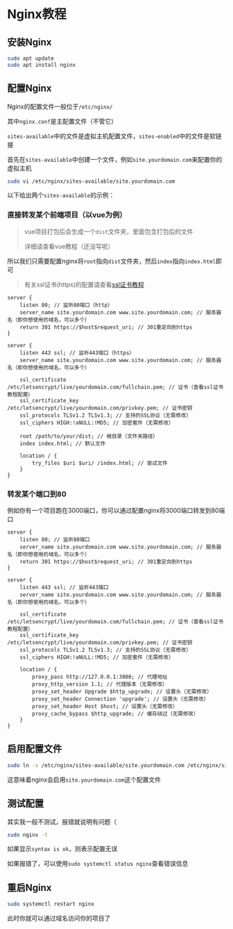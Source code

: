 # Nginx教程

## 安装Nginx

```bash
sudo apt update
sudo apt install nginx
```

## 配置Nginx

Nginx的配置文件一般位于`/etc/nginx/`

其中`nginx.conf`是主配置文件（不管它）

`sites-available`中的文件是虚拟主机配置文件，`sites-enabled`中的文件是软链接

首先在`sites-available`中创建一个文件，例如`site.yourdomain.com`来配置你的虚拟主机

```bash
sudo vi /etc/nginx/sites-available/site.yourdomain.com
```

以下给出两个`sites-available`的示例：

### 直接转发某个前端项目（以vue为例）

> vue项目打包后会生成一个`dist`文件夹，里面包含打包后的文件
>
> 详细请查看vue教程（还没写呢）

所以我们只需要配置nginx将`root`指向`dist`文件夹，然后`index`指向`index.html`即可

> 有关ssl证书(https)的配置请查看[ssl证书教程](./ssl.md)

```nginx
server {
    listen 80; // 监听80端口（http）
    server_name site.yourdomain.com www.site.yourdomain.com; // 服务器名（即你想使用的域名，可以多个）
    return 301 https://$host$request_uri; // 301重定向到https
}

server {
    listen 443 ssl; // 监听443端口（https）
    server_name site.yourdomain.com www.site.yourdomain.com; // 服务器名（即你想使用的域名，可以多个）

    ssl_certificate /etc/letsencrypt/live/yourdomain.com/fullchain.pem; // 证书（查看ssl证书教程配置）
    ssl_certificate_key /etc/letsencrypt/live/yourdomain.com/privkey.pem; // 证书密钥
    ssl_protocols TLSv1.2 TLSv1.3; // 支持的SSL协议（无需修改）
    ssl_ciphers HIGH:!aNULL:!MD5; // 加密套件（无需修改）

    root /path/to/your/dist; // 根目录（文件夹路径）
    index index.html; // 默认文件

    location / {
    	try_files $uri $uri/ /index.html; // 尝试文件
    }
}
```

### 转发某个端口到80

例如你有一个项目跑在3000端口，你可以通过配置nginx将3000端口转发到80端口

```nginx
server {
    listen 80; // 监听80端口
    server_name site.yourdomain.com www.site.yourdomain.com; // 服务器名（即你想使用的域名，可以多个）
    return 301 https://$host$request_uri; // 301重定向到https
}

server {
    listen 443 ssl; // 监听443端口
    server_name site.yourdomain.com www.site.yourdomain.com; // 服务器名（即你想使用的域名，可以多个） 

    ssl_certificate /etc/letsencrypt/live/yourdomain.com/fullchain.pem; // 证书（查看ssl证书教程配置）
    ssl_certificate_key /etc/letsencrypt/live/yourdomain.com/privkey.pem; // 证书密钥
    ssl_protocols TLSv1.2 TLSv1.3; // 支持的SSL协议（无需修改）
    ssl_ciphers HIGH:!aNULL:!MD5; // 加密套件（无需修改）

    location / {
        proxy_pass http://127.0.0.1:3000; // 代理地址
        proxy_http_version 1.1; // 代理版本（无需修改）
        proxy_set_header Upgrade $http_upgrade; // 设置头（无需修改）
        proxy_set_header Connection 'upgrade'; // 设置头（无需修改）
        proxy_set_header Host $host; // 设置头（无需修改）
        proxy_cache_bypass $http_upgrade; // 缓存绕过（无需修改）
    }
}
```

## 启用配置文件

```bash
sudo ln -s /etc/nginx/sites-available/site.yourdomain.com /etc/nginx/sites-enabled/site.yourdomain.com
```

这意味着nginx会启用`site.yourdomain.com`这个配置文件

## 测试配置

其实我一般不测试，报错就说明有问题（

```bash
sudo nginx -t
```

如果显示`syntax is ok`，则表示配置无误

如果报错了，可以使用`sudo systemctl status nginx`查看错误信息

## 重启Nginx

```bash
sudo systemctl restart nginx
```

此时你就可以通过域名访问你的项目了